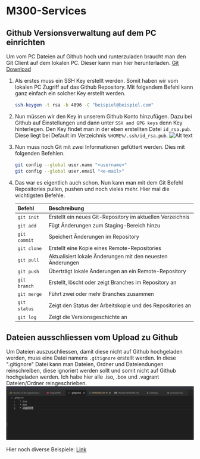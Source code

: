 # M300-Services


## Github Versionsverwaltung auf dem PC einrichten
Um vom PC Dateien auf Github hoch und runterzuladen braucht man den Git Client auf dem lokalen PC. Dieser kann man hier herunterladen. [Git Download](https://git-scm.com/downloads)

1. Als erstes muss ein SSH Key erstellt werden. Somit haben wir vom lokalen PC Zugriff auf das Github Repository. Mit folgendem Befehl kann ganz einfach ein solcher Key erstellt werden.
    ```bash
    ssh-keygen -t rsa -b 4096 -C "beispiel@beispiel.com"
    ```

2. Nun müssen wir den Key in unserem Github Konto hinzufügen. Dazu bei Github auf Einstellungen und dann unter ```SSH and GPG keys``` denn Key hinterlegen. Den Key findet man in der eben erstellten Datei ```id_rsa.pub```. Diese liegt bei Default im Verzeichnis ```%HOME%/.ssh/id_rsa.pub```.
![Alt text](Screenshots/2023-03-17%2020_44_24-SSH%20and%20GPG%20keys%20%E2%80%93%20Mozilla%20Firefox.png)

3. Nun muss noch Git mit zwei Informationen gefüttert werden. Dies mit folgenden Befehlen.
    ```bash
    git config --global user.name "<username>"
    git config --global user.email "<e-mail>"
    ```

4. Das war es eigentlich auch schon. Nun kann man mit dem Git Befehl Repositories pullen, pushen und noch vieles mehr. Hier mal die wichtigsten Befehle.

    | Befehl        | Beschreibung                                              |
    |---------------|-----------------------------------------------------------|
    | `git init`    | Erstellt ein neues Git-Repository im aktuellen Verzeichnis |
    | `git add`     | Fügt Änderungen zum Staging-Bereich hinzu                  |
    | `git commit`  | Speichert Änderungen im Repository                        |
    | `git clone`   | Erstellt eine Kopie eines Remote-Repositories              |
    | `git pull`    | Aktualisiert lokale Änderungen mit den neuesten Änderungen |
    | `git push`    | Überträgt lokale Änderungen an ein Remote-Repository       |
    | `git branch`  | Erstellt, löscht oder zeigt Branches im Repository an      |
    | `git merge`   | Führt zwei oder mehr Branches zusammen                     |
    | `git status`  | Zeigt den Status der Arbeitskopie und des Repositories an  |
    | `git log`     | Zeigt die Versionsgeschichte an                            |



## Dateien ausschliessen vom Upload zu Github
Um Dateien auszuschliessen, damit diese nicht auf Github hochgeladen werden, muss eine Datei namens ```.gitignore``` erstellt werden. In diese ".gitignore" Datei kann man Dateien, Ordner und Dateiendungen reinschreiben, diese ignoriert werden sollt und somit nicht auf Github hochgeladen werden. Ich habe hier alle .iso, .box und .vagrant Dateien/Ordner reingeschrieben.
![VSCode2](Screenshots/Screenshot_20230222_091951.png)

Hier noch diverse Beispiele: [Link](https://gist.github.com/octocat/9257657)

